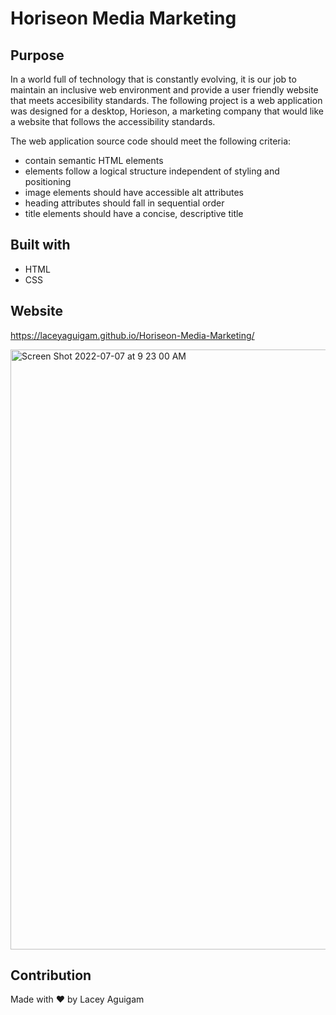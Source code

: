 # Horiseon Media Marketing

## Purpose
In a world full of technology that is constantly evolving, it is our job to maintain an inclusive web environment and provide a user friendly website that meets accesibility standards. The following project is a web application  was designed for a desktop, Horieson, a marketing company that would like a website that follows the accessibility standards. 

The web application source code should meet the following criteria:

*  contain semantic HTML elements 
*  elements follow a logical structure independent of styling and positioning 
*  image elements should have accessible alt attributes
*  heading attributes should fall in sequential order
*  title elements should have a concise, descriptive title



## Built with
* HTML
* CSS


## Website
https://laceyaguigam.github.io/Horiseon-Media-Marketing/


<img width="960" alt="Screen Shot 2022-07-07 at 9 23 00 AM" src="https://user-images.githubusercontent.com/105749016/177829322-1c2ba251-bb86-44df-ba92-1435a00d81aa.png">


## Contribution 
Made with ❤️ by Lacey Aguigam
